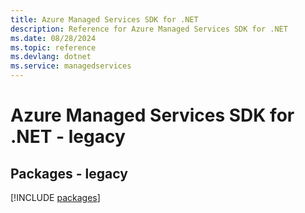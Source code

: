 ```yaml
---
title: Azure Managed Services SDK for .NET
description: Reference for Azure Managed Services SDK for .NET
ms.date: 08/28/2024
ms.topic: reference
ms.devlang: dotnet
ms.service: managedservices
---
```

# Azure Managed Services SDK for .NET - legacy
## Packages - legacy
[!INCLUDE [packages](managed-services-index.md)]